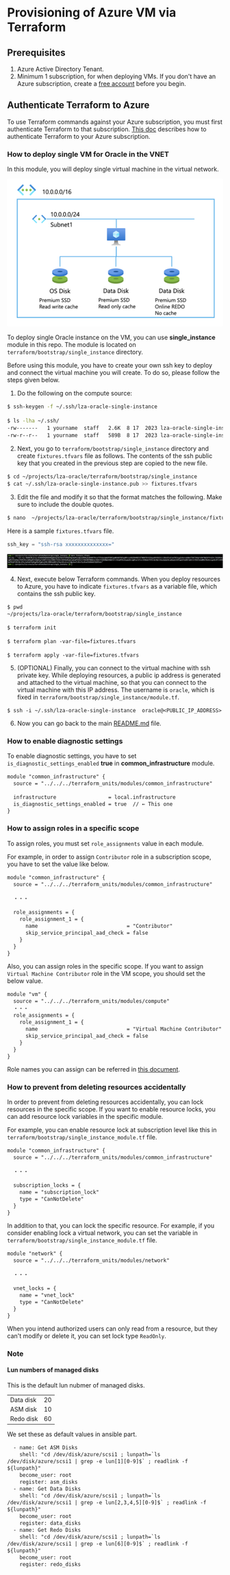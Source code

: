 # Provisioning of Azure VM via Terraform



## Prerequisites

1. Azure Active Directory Tenant.
2. Minimum 1 subscription, for when deploying VMs. If you don't have an Azure subscription, create a [free account](https://azure.microsoft.com/en-us/free/?ref=microsoft.com&utm_source=microsoft.com&utm_medium=docs&utm_campaign=visualstudio) before you begin.

## Authenticate Terraform to Azure

To use Terraform commands against your Azure subscription, you must first authenticate Terraform to that subscription. [This doc](https://learn.microsoft.com/en-us/azure/developer/terraform/authenticate-to-azure?tabs=bash) describes how to authenticate Terraform to your Azure subscription.



### How to deploy single VM for Oracle in the VNET

In this module, you will deploy single virtual machine in the virtual network.

<img src="../media/single_vm.png" />

To deploy single Oracle instance on the VM, you can use **single_instance** module in this repo. The module is located on `terraform/bootstrap/single_instance` directory.

Before using this module, you have to create your own ssh key to deploy and connect the virtual machine you will create. To do so, please follow the steps given below.



1. Do the following on the compute source:

```bash
$ ssh-keygen -f ~/.ssh/lza-oracle-single-instance

$ ls -lha ~/.ssh/
-rw-------   1 yourname  staff   2.6K  8 17  2023 lza-oracle-single-instance
-rw-r--r--   1 yourname  staff   589B  8 17  2023 lza-oracle-single-instance.pub
```

2. Next, you go to `terraform/bootstrap/single_instance` directory and create `fixtures.tfvars` file as follows. The contents of the ssh public key that you created in the previous step are copied to the new file.


```bash
$ cd ~/projects/lza-oracle/terraform/bootstrap/single_instance
$ cat ~/.ssh/lza-oracle-single-instance.pub >> fixtures.tfvars
```

3. Edit the file and modify it so that the format matches the following. Make sure to include the double quotes. 

```bash
$ nano  ~/projects/lza-oracle/terraform/bootstrap/single_instance/fixtures.tfvars
```

Here is a sample `fixtures.tfvars` file.

```tf:fixtures.tfvars
ssh_key = "ssh-rsa xxxxxxxxxxxxxx="
```

<img src="../media/fixtures.jpg" />


4. Next, execute below Terraform commands. When you deploy resources to Azure, you have to indicate `fixtures.tfvars` as a variable file, which contains the ssh public key.

```
$ pwd
~/projects/lza-oracle/terraform/bootstrap/single_instance

$ terraform init

$ terraform plan -var-file=fixtures.tfvars

$ terraform apply -var-file=fixtures.tfvars
```

5. (OPTIONAL) Finally, you can connect to the virtual machine with ssh private key. While deploying resources, a public ip address is generated and attached to the virtual machine, so that you can connect to the virtual machine with this IP address. The username is `oracle`, which is fixed in `terraform/bootstrap/single_instance/module.tf`.

```
$ ssh -i ~/.ssh/lza-oracle-single-instance  oracle@<PUBLIC_IP_ADDRESS>
```

6. Now you can go back to the main [README.md](../../README.md#step-by-step-instructions) file.



### How to enable diagnostic settings

To enable diagnostic settings, you have to set `is_diagnostic_settings_enabled` **true** in **common_infrastructure** module.

```
module "common_infrastructure" {
  source = "../../../terraform_units/modules/common_infrastructure"

  infrastructure                 = local.infrastructure
  is_diagnostic_settings_enabled = true  // ← This one
}
```

### How to assign roles in a specific scope

To assign roles, you must set `role_assignments` value in each module.

For example, in order to assign `Contributor` role in a subscription scope, you have to set the value like below.

```
module "common_infrastructure" {
  source = "../../../terraform_units/modules/common_infrastructure"

  ・・・

  role_assignments = {
    role_assignment_1 = {
      name                             = "Contributor"
      skip_service_principal_aad_check = false
    }
  }
}
```

Also, you can assign roles in the specific scope. If you want to assign `Virtual Machine Contributor` role in the VM scope, you should set the below value.

```
module "vm" {
  source = "../../../terraform_units/modules/compute"
  ・・・
  role_assignments = {
    role_assignment_1 = {
      name                             = "Virtual Machine Contributor"
      skip_service_principal_aad_check = false
    }
  }
}
```

Role names you can assign can be referred in [this document](https://learn.microsoft.com/en-us/azure/role-based-access-control/built-in-roles).

### How to prevent from deleting resources accidentally

In order to prevent from deleting resources accidentally, you can lock resources in the specific scope.
If you want to enable resource locks, you can add resource lock variables in the specific module.

For example, you can enable resource lock at subscription level like this in `terraform/bootstrap/single_instance_module.tf` file.

```
module "common_infrastructure" {
  source = "../../../terraform_units/modules/common_infrastructure"

  ・・・

  subscription_locks = {
    name = "subscription_lock"
    type = "CanNotDelete"
  }
}
```

In addition to that, you can lock the specific resource. For example, if you consider enabling lock a virtual network, you can set the variable in `terraform/bootstrap/single_instance_module.tf` file.

```
module "network" {
  source = "../../../terraform_units/modules/network"

  ・・・

  vnet_locks = {
    name = "vnet_lock"
    type = "CanNotDelete"
  }
}
```

When you intend authorized users can only read from a resource, but they can't modify or delete it, you can set lock type `ReadOnly`.

### Note

#### Lun numbers of managed disks

This is the default lun nubmer of managed disks.

|           |     |
| :-------- | :-- |
| Data disk | 20  |
| ASM disk  | 10  |
| Redo disk | 60  |

We set these as default values in ansible part.

```
  - name: Get ASM Disks
    shell: "cd /dev/disk/azure/scsi1 ; lunpath=`ls /dev/disk/azure/scsi1 | grep -e lun[1][0-9]$` ; readlink -f ${lunpath}"
    become_user: root
    register: asm_disks
  - name: Get Data Disks
    shell: "cd /dev/disk/azure/scsi1 ; lunpath=`ls /dev/disk/azure/scsi1 | grep -e lun[2,3,4,5][0-9]$` ; readlink -f ${lunpath}"
    become_user: root
    register: data_disks
  - name: Get Redo Disks
    shell: "cd /dev/disk/azure/scsi1 ; lunpath=`ls /dev/disk/azure/scsi1 | grep -e lun[6][0-9]$` ; readlink -f ${lunpath}"
    become_user: root
    register: redo_disks
```
